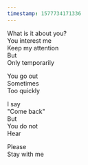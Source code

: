 ```yaml
---
timestamp: 1577734171336
---
```

What is it about you?  
You interest me  
Keep my attention  
But  
Only temporarily  

You go out  
Sometimes  
Too quickly  

I say  
"Come back"  
But  
You do not  
Hear

Please  
Stay with me
